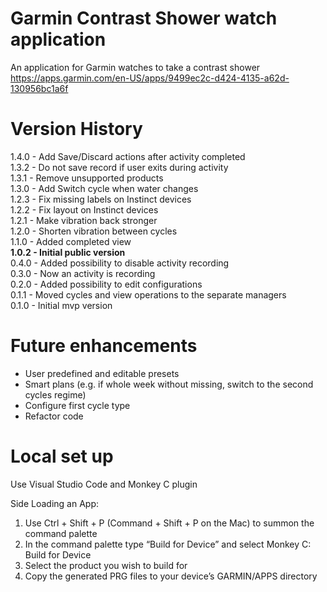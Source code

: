 # Garmin Contrast Shower watch application
An application for Garmin watches to take a contrast shower  
https://apps.garmin.com/en-US/apps/9499ec2c-d424-4135-a62d-130956bc1a6f

# Version History
1.4.0 - Add Save/Discard actions after activity completed  
1.3.2 - Do not save record if user exits during activity  
1.3.1 - Remove unsupported products  
1.3.0 - Add Switch cycle when water changes  
1.2.3 - Fix missing labels on Instinct devices  
1.2.2 - Fix layout on Instinct devices  
1.2.1 - Make vibration back stronger  
1.2.0 - Shorten vibration between cycles  
1.1.0 - Added completed view  
**1.0.2 - Initial public version**  
0.4.0 - Added possibility to disable activity recording  
0.3.0 - Now an activity is recording  
0.2.0 - Added possibility to edit configurations  
0.1.1 - Moved cycles and view operations to the separate managers  
0.1.0 - Initial mvp version

# Future enhancements
* User predefined and editable presets  
* Smart plans (e.g. if whole week without missing, switch to the second cycles regime)
* Configure first cycle type
* Refactor code

# Local set up
Use Visual Studio Code and Monkey C plugin

Side Loading an App:
  1. Use Ctrl + Shift + P (Command + Shift + P on the Mac) to summon the command palette
  2. In the command palette type “Build for Device” and select Monkey C: Build for Device
  3. Select the product you wish to build for
  4. Copy the generated PRG files to your device’s GARMIN/APPS directory
